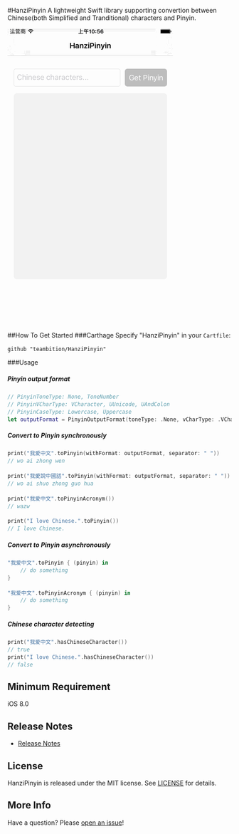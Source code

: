 #HanziPinyin
A lightweight Swift library supporting convertion between Chinese(both Simplified and Tranditional) characters and Pinyin.

![Example](Gif/HanziPinyinExample.gif "HanziPinyinExample")

##How To Get Started
###Carthage
Specify "HanziPinyin" in your ```Cartfile```:
```ogdl 
github "teambition/HanziPinyin"
```

###Usage
##### Pinyin output format
```swift
// PinyinToneType: None, ToneNumber
// PinyinVCharType: VCharacter, UUnicode, UAndColon
// PinyinCaseType: Lowercase, Uppercase
let outputFormat = PinyinOutputFormat(toneType: .None, vCharType: .VCharacter, caseType: .Lowercase)
```
#####  Convert to Pinyin synchronously
```swift
print("我爱中文".toPinyin(withFormat: outputFormat, separator: " "))
// wo ai zhong wen

print("我愛說中國話".toPinyin(withFormat: outputFormat, separator: " "))
// wo ai shuo zhong guo hua

print("我爱中文".toPinyinAcronym())
// wazw

print("I love Chinese.".toPinyin())
// I love Chinese.
```

#####  Convert to Pinyin asynchronously
```swift
"我爱中文".toPinyin { (pinyin) in
    // do something
}

"我爱中文".toPinyinAcronym { (pinyin) in
    // do something
}
```

#####  Chinese character detecting
```swift
print("我爱中文".hasChineseCharacter())
// true
print("I love Chinese.".hasChineseCharacter())
// false
```

## Minimum Requirement
iOS 8.0

## Release Notes
* [Release Notes](https://github.com/teambition/HanziPinyin/releases)

## License
HanziPinyin is released under the MIT license. See [LICENSE](https://github.com/teambition/HanziPinyin/blob/master/LICENSE.md) for details.

## More Info
Have a question? Please [open an issue](https://github.com/teambition/HanziPinyin/issues/new)!
